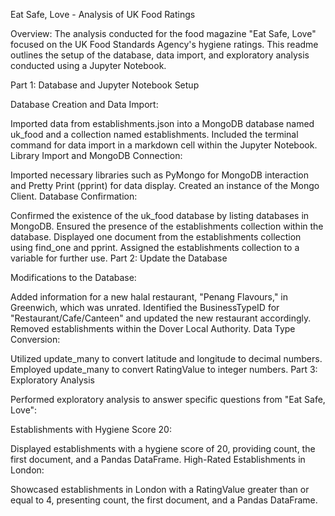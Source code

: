 Eat Safe, Love - Analysis of UK Food Ratings

Overview:
The analysis conducted for the food magazine "Eat Safe, Love" focused on the UK Food Standards Agency's hygiene ratings. This readme outlines the setup of the database, data import, and exploratory analysis conducted using a Jupyter Notebook.

Part 1: Database and Jupyter Notebook Setup

Database Creation and Data Import:

Imported data from establishments.json into a MongoDB database named uk_food and a collection named establishments.
Included the terminal command for data import in a markdown cell within the Jupyter Notebook.
Library Import and MongoDB Connection:

Imported necessary libraries such as PyMongo for MongoDB interaction and Pretty Print (pprint) for data display.
Created an instance of the Mongo Client.
Database Confirmation:

Confirmed the existence of the uk_food database by listing databases in MongoDB.
Ensured the presence of the establishments collection within the database.
Displayed one document from the establishments collection using find_one and pprint.
Assigned the establishments collection to a variable for further use.
Part 2: Update the Database

Modifications to the Database:

Added information for a new halal restaurant, "Penang Flavours," in Greenwich, which was unrated.
Identified the BusinessTypeID for "Restaurant/Cafe/Canteen" and updated the new restaurant accordingly.
Removed establishments within the Dover Local Authority.
Data Type Conversion:

Utilized update_many to convert latitude and longitude to decimal numbers.
Employed update_many to convert RatingValue to integer numbers.
Part 3: Exploratory Analysis

Performed exploratory analysis to answer specific questions from "Eat Safe, Love":

Establishments with Hygiene Score 20:

Displayed establishments with a hygiene score of 20, providing count, the first document, and a Pandas DataFrame.
High-Rated Establishments in London:

Showcased establishments in London with a RatingValue greater than or equal to 4, presenting count, the first document, and a Pandas DataFrame.